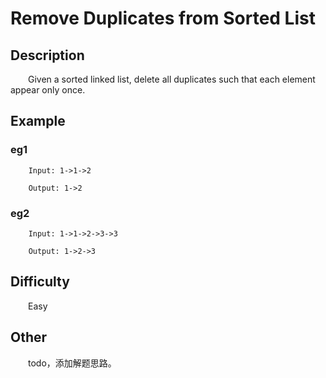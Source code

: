 # Remove Duplicates from Sorted List

## Description

&emsp;&emsp;Given a sorted linked list, delete all duplicates such that each element appear only once.
            
## Example

### eg1

```
    Input: 1->1->2
    
    Output: 1->2
```

### eg2

```
    Input: 1->1->2->3->3
    
    Output: 1->2->3
```

## Difficulty

&emsp;&emsp;Easy

## Other

&emsp;&emsp;todo，添加解题思路。